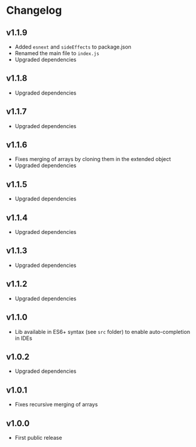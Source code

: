 # Changelog

## v1.1.9
- Added `esnext` and `sideEffects` to package.json
- Renamed the main file to `index.js`
- Upgraded dependencies

## v1.1.8
- Upgraded dependencies

## v1.1.7
- Upgraded dependencies

## v1.1.6
- Fixes merging of arrays by cloning them in the extended object
- Upgraded dependencies

## v1.1.5
- Upgraded dependencies

## v1.1.4
- Upgraded dependencies

## v1.1.3
- Upgraded dependencies

## v1.1.2
- Upgraded dependencies

## v1.1.0
- Lib available in ES6+ syntax (see `src` folder) to enable auto-completion in IDEs

## v1.0.2
- Upgraded dependencies

## v1.0.1
- Fixes recursive merging of arrays

## v1.0.0
- First public release
